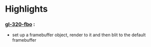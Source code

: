# Highlights

### [gl-320-fbo](https://github.com/elect86/jogl-samples/blob/master/jogl-samples/src/tests/gl_320/fbo/Gl_320_fbo.java) :

* set up a framebuffer object, render to it and then blit to the default framebuffer
